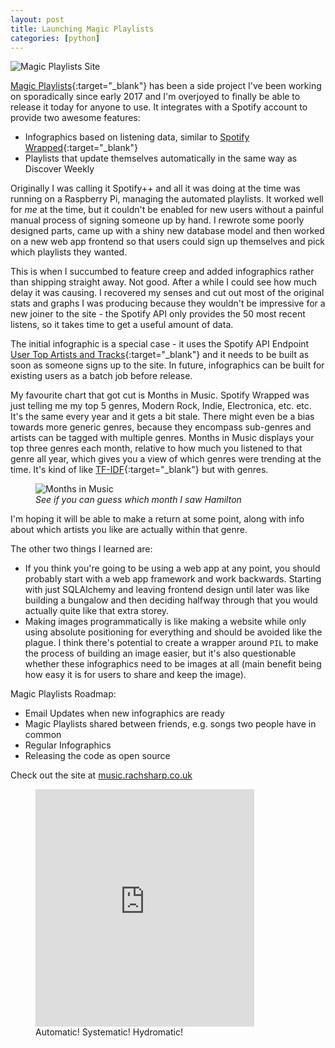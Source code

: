 ```yaml
---
layout: post
title: Launching Magic Playlists
categories: [python]
---
```


<img src="{{ site.baseurl }}public/images/magic_playlists.png" alt="Magic Playlists Site">

[Magic Playlists](https://music.rachsharp.co.uk){:target="_blank"} has been a side project I've been working on sporadically since early 2017 and I'm
overjoyed to finally be able to release it today for anyone to use. It integrates with a Spotify
account to provide two awesome features: <!--more-->

- Infographics based on listening data, similar to [Spotify Wrapped](https://spotifywrapped.com){:target="_blank"}
- Playlists that update themselves automatically in the same way as Discover Weekly

Originally I was calling it Spotify++ and all it was doing at the time was running on a Raspberry Pi, managing the automated playlists.
It worked well for _me_ at the time, but it couldn't
be enabled for new users without a painful manual process of signing someone up by hand.
I rewrote some poorly designed parts, came up with a shiny new database model and then worked on a new
web app frontend so that users could sign up themselves and pick which playlists they wanted.

This is when I succumbed to feature creep and added infographics rather than shipping straight away.
Not good. After a while I could see how much delay it was causing. I recovered my senses and cut
out most of the original stats and graphs I was producing because they wouldn't be impressive for a new
joiner to the site - the Spotify API only provides the 50 most recent listens, so it takes time to get
a useful amount of data.

The initial infographic is a special case - it uses the Spotify API Endpoint 
[User Top Artists and Tracks](https://developer.spotify.com/documentation/web-api/reference/personalization/get-users-top-artists-and-tracks/){:target="_blank"}
and it needs to be built as soon as someone signs up to the site. In future, infographics can be built for existing
users as a batch job before release.

My favourite chart that got cut is Months in Music. Spotify Wrapped was just telling me my top 5 genres,
Modern Rock, Indie, Electronica, etc. etc. It's the same every year and it gets a bit stale. There might
even be a bias towards more generic genres, because they encompass sub-genres and artists can be tagged
with multiple genres. Months in Music displays your top three genres each month, relative to how much
you listened to that genre all year, which gives you a view of which genres were trending at the time.
It's kind of like [TF-IDF](https://en.wikipedia.org/wiki/Tf–idf){:target="_blank"} but with genres.

<figure>
    <img src="{{ site.baseurl }}public/images/months_in_music.png" alt="Months in Music">
    <figcaption><i>See if you can guess which month I saw Hamilton</i></figcaption>
</figure>

I'm hoping it will be able to make a return at some point, along with info about which artists you like are
actually within that genre.

The other two things I learned are:

- If you think you're going to be using a web app at any point, you should probably start with a web app framework and
work backwards. Starting with just SQLAlchemy and leaving frontend design until later was like building
a bungalow and then deciding halfway through that you would actually quite like that extra storey.
- Making images programmatically is like making a website while only using absolute positioning for everything
and should be avoided like the plague. I think there's potential to create a wrapper around `PIL` to make the process
of building an image easier, but it's also questionable whether these infographics need to be images at all (main
benefit being how easy it is for users to share and keep the image).

Magic Playlists Roadmap:

- Email Updates when new infographics are ready
- Magic Playlists shared between friends, e.g. songs two people have in common
- Regular Infographics
- Releasing the code as open source

Check out the site at [music.rachsharp.co.uk](https://music.rachsharp.co.uk)

<figure>
    <iframe class="iframe-img" src="https://open.spotify.com/embed/user/rachel94sharp/playlist/67lBTn759313qtfzawWcxz" width="350" height="380" frameborder="0" allowtransparency="true" allow="encrypted-media"></iframe>
    <figcaption>Automatic! Systematic! Hydromatic!</figcaption>
</figure>
